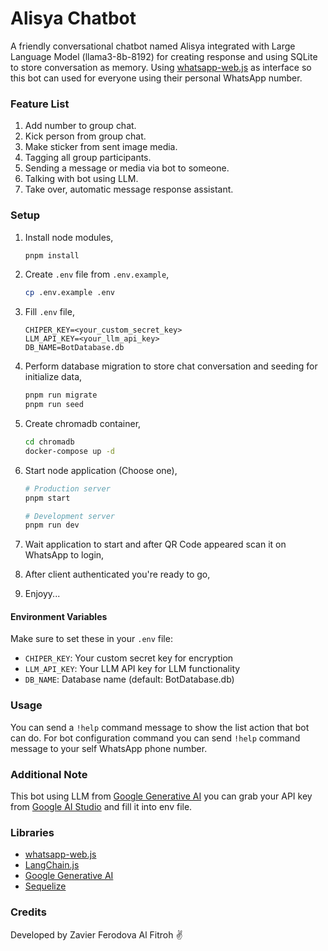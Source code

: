 # Alisya Chatbot

A friendly conversational chatbot named Alisya integrated with Large Language Model (llama3-8b-8192) for creating response and using SQLite to store conversation as memory. Using [whatsapp-web.js](https://wwebjs.dev) as interface so this bot can used for everyone using their personal WhatsApp number.

### Feature List

1. Add number to group chat.
2. Kick person from group chat.
3. Make sticker from sent image media.
4. Tagging all group participants.
5. Sending a message or media via bot to someone.
6. Talking with bot using LLM.
7. Take over, automatic message response assistant.

### Setup

1. Install node modules,
   ```bash
   pnpm install
   ```
2. Create `.env` file from `.env.example`,
   ```bash
   cp .env.example .env
   ```
3. Fill `.env` file,
   ```
   CHIPER_KEY=<your_custom_secret_key>
   LLM_API_KEY=<your_llm_api_key>
   DB_NAME=BotDatabase.db
   ```
4. Perform database migration to store chat conversation and seeding for initialize data,
   ```bash
   pnpm run migrate
   pnpm run seed
   ```
5. Create chromadb container,
   ```bash
   cd chromadb
   docker-compose up -d
   ```
6. Start node application (Choose one),

   ```bash
   # Production server
   pnpm start

   # Development server
   pnpm run dev
   ```

7. Wait application to start and after QR Code appeared scan it on WhatsApp to login,
8. After client authenticated you're ready to go,
9. Enjoyy...

#### Environment Variables

Make sure to set these in your `.env` file:

- `CHIPER_KEY`: Your custom secret key for encryption
- `LLM_API_KEY`: Your LLM API key for LLM functionality
- `DB_NAME`: Database name (default: BotDatabase.db)

### Usage

You can send a `!help` command message to show the list action that bot can do. For bot configuration command you can send `!help` command message to your self WhatsApp phone number.

### Additional Note

This bot using LLM from [Google Generative AI](https://generativelanguage.google.com) you can grab your API key from [Google AI Studio](https://makersuite.google.com/app/maker) and fill it into env file.

### Libraries

- [whatsapp-web.js](https://wwebjs.dev/)
- [LangChain.js](https://js.langchain.com)
- [Google Generative AI](https://aistudio.google.com/)
- [Sequelize](https://sequelize.org)

### Credits

Developed by Zavier Ferodova Al Fitroh ✌️
